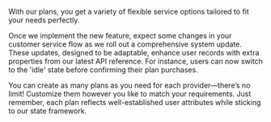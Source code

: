 With our plans, you get a variety of flexible service options tailored to fit your needs perfectly.

Once we implement the new feature, expect some changes in your customer service flow as we roll out a comprehensive system update. These updates, designed to be adaptable, enhance user records with extra properties from our latest API reference. For instance, users can now switch to the 'idle' state before confirming their plan purchases.

You can create as many plans as you need for each provider—there’s no limit! Customize them however you like to match your requirements. Just remember, each plan reflects well-established user attributes while sticking to our state framework.
